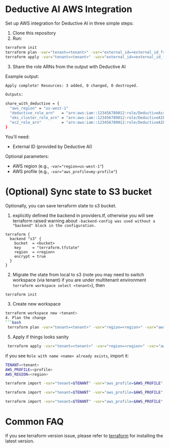 # Deductive AI AWS Integration

Set up AWS integration for Deductive AI in three simple steps:

1. Clone this repository
2. Run:

```bash
terraform init
terraform plan -var="tenant=<tenant>" -var="external_id=<external_id_from_deductive_ai>"
terraform apply -var="tenant=<tenant>" -var="external_id=<external_id_from_deductive_ai>"
```

3. Share the role ARNs from the output with Deductive AI

Example output:

```bash
Apply complete! Resources: 3 added, 0 changed, 0 destroyed.

Outputs:

share_with_deductive = {
  "aws_region" = "us-west-1"
  "deductive_role_arn"   = "arn:aws:iam::123456789012:role/DeductiveAssumeRole"
  "eks_cluster_role_arn" = "arn:aws:iam::123456789012:role/DeductiveAIEKSClusterRole"
  "ec2_role_arn"         = "arn:aws:iam::123456789012:role/DeductiveAIEC2Role-tenant"
}
```

You'll need:

- External ID (provided by Deductive AI)

Optional parameters:

- AWS region (e.g., `-var="region=us-west-1"`)
- AWS profile (e.g., `-var="aws_profile=my-profile"`)


# (Optional) Sync state to S3 bucket
Optionally, you can save terraform state to s3 bucket.
1. explicitly defined the backend in providers.tf, otherwise you will see terraform raised warning about `-backend-config was used without a "backend" block in the configuration.`
```hcl
terraform {
  backend "s3" {
    bucket  = <bucket>
    key     = "terraform.tfstate"
    region  = <region>
    encrypt = true
  }
}
```
2. Migrate the state from local to s3 (note you may need to switch workspace (via tenant) if you are under multitenant environment `terraform workspace select <tenant>`), then
```bash
terraform init
```
3. Create new workspace
```bash
terraform workspace new <tenant>
4. Plan the change
```bash
 terraform plan -var="tenant=<tenant>" -var="region=<region>" -var="aws_profile=<profile>"
```
5. Apply if things looks sanity
```bash
 terraform apply -var="tenant=<tenant>" -var="region=<region>" -var="aws_profile=<profile>"
```
if you see `Role with name <name> already exists`, import it:
```bash
TENANT=<tenant>
AWS_PROFILE=<profile>
AWS_REGION=<region>

terraform import -var="tenant=$TENANT" -var="aws_profile=$AWS_PROFILE" -var="region=$AWS_REGION" module.bootstrap.aws_iam_role.deductive_role DeductiveAssumeRole

terraform import -var="tenant=$TENANT" -var="aws_profile=$AWS_PROFILE" -var="region=$AWS_REGION" module.bootstrap.aws_iam_role.eks_cluster_role DeductiveAIEKSClusterRole

terraform import -var="tenant=$TENANT" -var="aws_profile=$AWS_PROFILE" -var="region=$AWS_REGION" module.bootstrap.aws_iam_role.ec2_role  DeductiveAIEC2Role-${TENANT}
```

# Common FAQ
If you see terraform version issue, please refer to [terraform](https://developer.hashicorp.com/terraform/install)
for installing the latest version.
